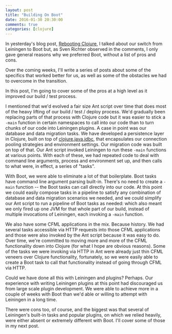 ```yaml
---
layout: post
title: "Building On Boot"
date: 2016-01-30 20:30:00
comments: true
categories: [clojure]
---
```

In yesterday's blog post, [Rebooting Clojure](http://seancorfield.github.io/blog/2016/01/29/rebooting-clojure/), I talked about our switch from Leiningen to Boot but, as Sven Richter observed in the comments, I only gave general reasons why we preferred Boot, without a list of pros and cons.

Over the coming weeks, I'll write a series of posts about some of the specifics that worked better for us, as well as some of the obstacles we had to overcome in the transition.

In this post, I'm going to cover some of the pros at a high level as it improved our build / test process.<!-- more -->

I mentioned that we'd evolved a fair size Ant script over time that does most of the heavy lifting of our build / test / deploy process. We'd gradually been replacing parts of that process with Clojure code but it was easier to stick a `-main` function in certain namespaces to call into our code than to turn chunks of our code into Leiningen plugins. A case in point was our database and data migration tasks. We have developed a persistence layer in Clojure, built on top of [clojure.java.jdbc](https://github.com/clojure/java.jdbc), that encapsulates our connection pooling strategies and environment settings. Our migration code was built on top of that. Our Ant script invoked Leiningen to run these `-main` functions at various points. With each of these, we had repeated code to deal with command line arguments, process and environment set up, and then calls to what were, in effect, a series of "tasks".

With Boot, we were able to eliminate a lot of that boilerplate. Boot tasks have command line argument parsing built-in. There's no need to create a `-main` function -- the Boot tasks can call directly into our code. At this point we could easily compose tasks in a pipeline to satisfy any combination of database and data migration scenarios we needed, and we could simplify our Ant script to run a pipeline of Boot tasks as needed: which also meant we only fired up one JVM for that whole part of our build, instead of multiple invocations of Leiningen, each invoking a `-main` function.

We also have some CFML applications in the mix. Because history. We had several tasks accessible via HTTP requests into those CFML applications and those were also invoked by the Ant script because it was easy to do. Over time, we're committed to moving more and more of the CFML functionality down into Clojure (for what I hope are obvious reasons). Some of the tasks we were invoking via HTTP in Ant were already just thin CFML veneers over Clojure functionality, fortunately, so we were easily able to create a Boot task to call that functionality instead of going through CFML via HTTP.

Could we have done all this with Leiningen and plugins? Perhaps. Our experience with writing Leiningen plugins at this point had discouraged us from large scale plugin development. We were able to achieve more in a couple of weeks with Boot than we'd able or willing to attempt with Leiningen in a long time.

There were cons too, of course, and the biggest was that several of Leiningen's built-in tasks and popular plugins, on which we relied heavily, were either absent or extremely different with Boot. I'll cover some of those in my next post.
